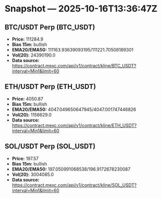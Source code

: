 # Snapshot — 2025-10-16T13:36:47Z

## BTC/USDT Perp (BTC_USDT)
- **Price:** 111284.9
- **Bias 15m:** bullish
- **EMA20/EMA50:** 111163.93639093195/111221.70508189301
- **Vol(20):** 24390190.0
- **Data source:** https://contract.mexc.com/api/v1/contract/kline/BTC_USDT?interval=Min1&limit=60

## ETH/USDT Perp (ETH_USDT)
- **Price:** 4050.87
- **Bias 15m:** bullish
- **EMA20/EMA50:** 4047.049650647945/4047.001747446826
- **Vol(20):** 1156629.0
- **Data source:** https://contract.mexc.com/api/v1/contract/kline/ETH_USDT?interval=Min1&limit=60

## SOL/USDT Perp (SOL_USDT)
- **Price:** 197.57
- **Bias 15m:** bullish
- **EMA20/EMA50:** 197.050991068538/196.9172678230087
- **Vol(20):** 3004085.0
- **Data source:** https://contract.mexc.com/api/v1/contract/kline/SOL_USDT?interval=Min1&limit=60
